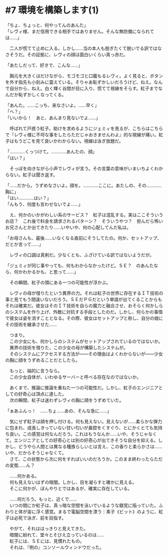 # #7 環境を構築します(1)

「ちょ、ちょっと、何やってんのあんた」  
「レヴィ様、まだ信用できる相手ではありません。そんな無防備になられては……」

　二人が慌てて止めに入る。しかし……当の本人も脱ぎたくて脱いでる訳ではなさそうだ。その証拠に、レヴィの顔は面白いくらい真っ赤だ。

「あたしだって、好きで、こんな……」

　胸元を大きくはだけながら、モゴモゴと口籠もるレヴィ。よく見ると、ボタンを外す指先も小刻みに震えている。そりゃあ恥ずかしいだろうけど、ねえ。なんで自分から、ねえ。白く輝く谷間が目に入り、慌てて視線をそらす。紅子までなんだか恥ずかしくなってくる。

「あんた。……こっち、来なさいよ。……早く」  
「へ？」  
「いいから！　あと、あんまり見ないでよ……」

　呼ばれて戸惑う紅子。助けを求めるようにジェミィを見るが、こちらはこちらで『レヴィ様に不埒な事をしたらただじゃおきませんわよ』的な視線が痛い。紅子はもうどこを見て良いかわからない。視線は泳ぎ放題だ。

「…………くっつけて。…………あんたの、顔」  
「はい？」

　そっぽを向きながら小声でレヴィが言う。その言葉の意味がいまいちよくわからない。紅子は聞き返す。

「……だから。うずめなさいよ。顔を。…………ここに。あたしの、その…………胸に」  
「はい…………はい？」  
「んもう、何度も言わせないでよ……」

　え、何かのいかがわしい系のサービス？　紅子は混乱する。実はここそういうお店？　これ後で料金を請求されるパターン？　そういうやつ？　拒んだら怖いお兄さんとか出てきたり……いやいや、何の心配してんだ私は。

「お母さんも、最後……いなくなる直前にそうしてたの。何か、セットアップ、だとか言って……」

　レヴィの口調は真剣だ。少なくとも、ふざけている訳ではないようだが。

「ジェミィが同じ事やっても、何もわからなかったけど。ＳＥ？　のあんたなら、何かわかるかも、と思って……」

　その瞬間、紅子の頭にある一つの可能性が浮かぶ。

　レヴィの母が借りたという異界の力。それは紅子の世界に存在するＩＴ技術の事と見てもう間違いないだろう。ＳＥだＰＧだという単語が出てくることからもそれは確実だ。彼女はそのＩＴ技術を自らの魔力と融合させ、おそらく何かしらのシステムを作り上げ、外敵に対抗する手段としたのだ。しかし、何らかの事情で彼女は姿を消すこととなる。その際、彼女はセットアップと称し、自分の娘にその技術を継承させた……

　つまり。  
　この少女にも、何かしらのシステムがセットアップされているのではないか。  
　異界の技術を借りた、この少女の母が構築したシステムが。  
　そのシステムにアクセスする方法が――その理由はよくわからないが――少女の胸に顔をうずめることだとしたら。

　もっと、端的に言うなら。  
　この少女自体が、いわゆるサーバーと呼べる存在なのではないか。

　あくまで、推論に推論を重ねた一つの可能性だ。しかし、紅子のエンジニアとしての好奇心は頂点に達した。  
　次の瞬間、紅子は迷わずレヴィの胸に顔をうずめていた。

「ぁあふんっ！　……ちょ……あの、そんな急に……」

　気にせず紅子は顔を押し付ける。何も見えない。見えないが……柔らかな弾力に包まれ、成長しきっていない甘い匂いが鼻腔をくすぐり、とにかくとても気持ち良い。この感覚は何なんだろう。これはもうなんか……いや、そうじゃなくて。エンジニアとしての好奇心とは別の好奇心が出てきそうな自分を抑える。しかし、どうやら人間とは異なる種族らしいとは言え、この香りと柔らかさは……いや、だからそうじゃなくて。  
　さて、この状態から次に何をすればいいのだろうか。このまま終わったらただの変態……ん？

　……何かある。  
　何も見えないはずの暗闇。しかし、目を凝らすと確かに見える。  
　そこに何かが、ぼんやりとではあるが、確実に存在している。

　……何だろう。もっと、近くで……  
　いつの間にか紅子は、真っ暗な空間を泳いでいるような錯覚に陥っていた。ふわりと体が宙に浮く感覚。まるで電脳空間を漂う｜素子《ビット》のように、紅子は必死で泳ぎ、前を目指す。

　やがて、それははっきりと見えてきた。  
　暗闇に紛れて、堂々とそびえ立っているのは……  
　紅子には、ＳＥには、見慣れたもの。  
　それは、『例の』コンソールウィンドウだった。
